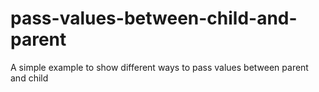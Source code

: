 # pass-values-between-child-and-parent
A simple example to show different ways to pass values between parent and child
